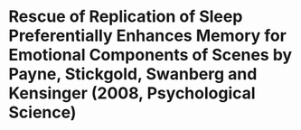 # Rescue of Replication of Sleep Preferentially Enhances Memory for Emotional Components of Scenes by Payne, Stickgold, Swanberg and Kensinger (2008, Psychological Science)
